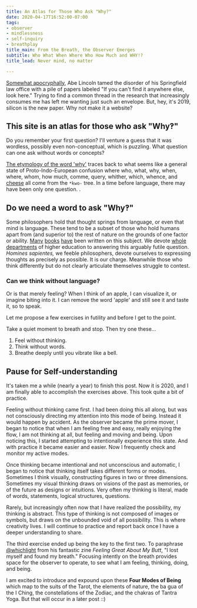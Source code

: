 ```yaml
---
title: An Atlas for Those Who Ask "Why?"
date: 2020-04-17T16:52:00-07:00
tags:
- observer
- mindlessness
- self-inquiry
- breathplay
title_main: From the Breath, the Observer Emerges
subtitle: Who What When Where Who How Much and WHY!?
title_lead: Never mind, no matter

---
```

[Somewhat apocryphally](https://books.google.com/books?id=L8RVOCHtWXQC&pg=PA37&lpg=PA37&dq=%22if+you+can%27t+find+it+anywhere+else%22+%22look+in+this%22&source=bl&ots=LY5Y7SU_Aj&sig=ACfU3U2NsTh51nideVAVsI-kXhqWLbHarA&hl=en&sa=X&ved=2ahUKEwjmjMHood3gAhXH7oMKHRhbB9gQ6AEwAHoECAAQAQ#v=onepage&q=%22if%20you%20can't%20find%20it%20anywhere%20else%22%20%22look%20in%20this%22&f=false), Abe Lincoln tamed the disorder of his Springfield law office with a pile of papers labeled "If you can't find it anywhere else, look here." Trying to find a common thread in the research that increasingly consumes me has left me wanting just such an envelope. But, hey, it's 2019, silicon is the new paper. Why not make it a website?

## This site is an atlas for those who ask "Why‽"

Do you remember your first question? I'll venture a guess that it was wordless, possibly even non-conceptual, which is puzzling. What question can one ask without words or concepts?

[The etymology of the word 'why'](https://www.etymonline.com/word/*kwo-#etymonline_v_52739) traces back to what seems like a general state of Proto-Indo-European confusion where who, what, why, when, where, whom, how much, comme, query, whither, which, whence, and [cheese](https://www.etymonline.com/word/cheese?ref=etymonline_crossreference#etymonline_v_45485) all come from the `*kwo-` tree. In a time before language, there may have been only one question. .

## Do we need a word to ask "Why‽"

Some philosophers hold that thought springs from language, or even that mind is language. These tend to be a subset of those who hold humans apart from (and superior to) the rest of nature on the grounds of one factor or ability. [Many](https://www.goodreads.com/book/show/10986236-the-recursive-mind) [books](https://www.goodreads.com/book/show/20977059-human-purpose-and-transhuman-potential) [have](https://www.goodreads.com/book/show/14568718-the-marvelous-learning-animal) been written on this subject. We devote [whole departments](https://iho.asu.edu/) of higher education to answering this arguably futile question. _Homines sapientes,_ we feeble philosophers, devote ourselves to expressing thoughts as precisely as possible. It is our charge. Meanwhile those who think differently but do not clearly articulate themselves struggle to contest.

### Can we think without language?

Or is that merely feeling? When I think of an apple, I can visualize it, or imagine biting into it. I can remove the word 'apple' and still see it and taste it, so to speak.

Let me propose a few exercises in futility and before I get to the point.

Take a quiet moment to breath and stop. Then try one these…

1. Feel without thinking.
2. Think without words.
3. Breathe deeply until you vibrate like a bell.

## Pause for Self-understanding

It's taken me a while (nearly a year) to finish this post. Now it is 2020, and I am finally able to accomplish the exercises above. This took quite a bit of practice.

Feeling without thinking came first. I had been doing this all along, but was not consciously directing my attention into this mode of being. Instead it would happen by accident. As the observer became the prime mover, I began to notice that when I am feeling free and easy, really enjoying the flow, I am not thinking at all, but feeling and moving and being. Upon noticing this, I started attempting to intentionally experience this state. And with practice it became easier and easier. Now I frequently check and monitor my active modes.

Once thinking became intentional and not unconscious and automatic, I began to notice that thinking itself takes different forms or modes. Sometimes I think visually, constructing figures in two or three dimensions. Sometimes my visual thinking draws on visions of the past as memories, or of the future as designs or intuitions. Very often my thinking is literal, made of words, statements, logical structures, questions.

Rarely, but increasingly often now that I have realized the possibility, my thinking is abstract. This type of thinking is not composed of images or symbols, but draws on the unbounded void of all possibility. This is where creativity lives. I will continue to practice and report back once I have a deeper understanding to share.

The third exercise ended up being the key to the first two. To paraphrase [@whichlight](http://whichlight.com/ "Whichlight") from his fantastic zine _Feeling Great About My Butt_, "I lost myself and found my breath." Focusing intently on the breath provides space for the observer to operate, to see what I am feeling, thinking, doing, and being.

I am excited to introduce and expound upon these **Four Modes of Being** which map to the suits of the Tarot, the elements of nature, the ba gua of the I Ching, the constellations of the Zodiac, and the chakras of Tantra Yoga. But that will occur in a later post ::)
